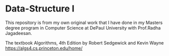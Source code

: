 # Data-Structure I

This repository is from my own original work that I have done in my Masters degree program in Computer Science 
at DePaul University with Prof.Radha Jagadeesan. 

The textbook Algorithms, 4th Edition by Robert Sedgewick and Kevin Wayne 
https://algs4.cs.princeton.edu/home/
